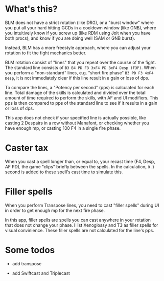 # What's this?

BLM does not have a strict rotation (like DRG), or a "burst window" where you put all your hard hitting GCDs in a cooldown window (like GNB), where you intuitively know if you screw up (like RDM using Jolt when you have both procs), and know if you are doing well (SAM or GNB burst).

Instead, BLM has a more freestyle approach, where you can adjust your rotation to fit the fight mechanics better.

BLM rotation consist of "lines" that you repeat over the course of the fight. The standard line consists of `B3 B4 PD F3 3xF4 PD 3xF4 Desp (F3P)`. When you perform a "non-standard" lines, e.g. "short fire phase" `B3 PD F3 4xF4 Desp`, it is not immediately clear if this line result in a gain or loss of dps.

To compare the lines, a "Potency per second" (pps) is calculated for each line. Total damage of the skills is calculated and divided over the total amount of time required to perform the skills, with AF and UI modifiers. This pps is then compared to pps of the standard line to see if it results in a gain or loss of dps.

This app does not check if your specified line is actually possible, like casting 2 Despairs in a row without Manafont, or checking whether you have enough mp, or casting 100 F4 in a single fire phase.

# Caster tax

When you cast a spell longer than, or equal to, your recast time (F4, Desp, AF PD), the game "clips" briefly between the spells. In the calculation, `0.1` second is added to these spell's cast time to simulate this.

# Filler spells

When you perform Transpose lines, you need to cast "filler spells" during UI in order to get enough mp for the next fire phase.

In this app, filler spells are spells you can cast anywhere in your rotation that does not change your phase. I list Xenoglossy and T3 as filler spells for visual convinience. These filler spells are not calculated for the line's pps.

# Some todos

- add transpose

- add Swiftcast and Triplecast
